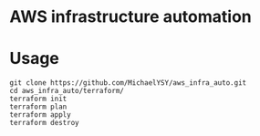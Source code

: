 # AWS infrastructure automation

# Usage
```
git clone https://github.com/MichaelYSY/aws_infra_auto.git
cd aws_infra_auto/terraform/
terraform init
terraform plan
terraform apply
terraform destroy
```
